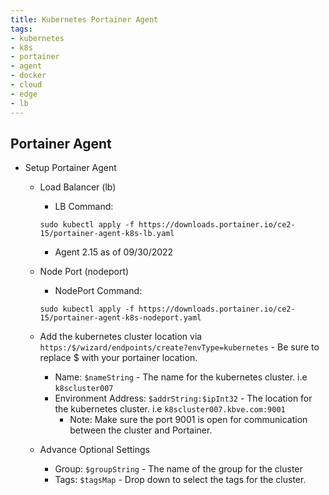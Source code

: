 ```yaml
---
title: Kubernetes Portainer Agent
tags:
- kubernetes
- k8s
- portainer
- agent
- docker
- cloud
- edge
- lb
---
```

## Portainer Agent

- Setup Portainer Agent
  - Load Balancer (lb)
    - LB Command:

    ```shell
    sudo kubectl apply -f https://downloads.portainer.io/ce2-15/portainer-agent-k8s-lb.yaml
    ```

    - Agent 2.15 as of 09/30/2022
  - Node Port (nodeport)
    - NodePort Command:

    ```shell
    sudo kubectl apply -f https://downloads.portainer.io/ce2-15/portainer-agent-k8s-nodeport.yaml
    ```

  - Add the kubernetes cluster location via `https:/$/wizard/endpoints/create?envType=kubernetes` - Be sure to replace $ with your portainer location.
    - Name: `$nameString` - The name for the kubernetes cluster. i.e `k8scluster007`
    - Environment Address: `$addrString:$ipInt32` - The location for the kubernetes cluster. i.e `k8scluster007.kbve.com:9001`
      - Note: Make sure the port 9001 is open for communication between the cluster and Portainer.
  - Advance Optional Settings
    - Group: `$groupString` - The name of the group for the cluster
    - Tags: `$tagsMap` - Drop down to select the tags for the cluster.
